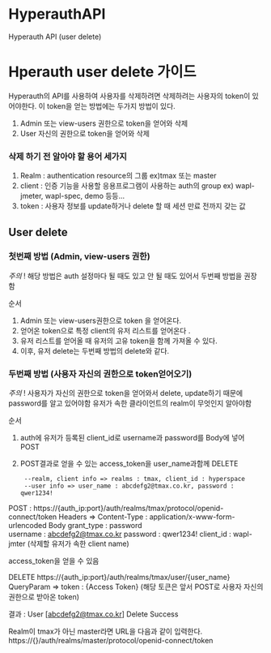 # HyperauthAPI
Hyperauth API (user delete)


# Hperauth user delete 가이드 

Hyperauth의 API를 사용하여 사용자를 삭제하려면 삭제하려는 사용자의 token이 있어야한다. 
이 token을 얻는 방법에는 두가지 방법이 있다. 
  1. Admin 또는 view-users 권한으로 token을 얻어와 삭제
  2. User 자신의 권한으로 token을 얻어와 삭제


### 삭제 하기 전 알아야 할 용어 세가지

1. Realm : authentication resource의 그룹
   ex)tmax 또는 master 
2. client : 인증 기능을 사용할 응용프로그램이 사용하는 auth의 group
   ex) wapl-jmeter, wapl-spec, demo 등등…
3. token : 사용자 정보를 update하거나 delete 할 때 세션 만료 전까지 갖는 값

## User delete

### 첫번째 방법 (Admin, view-users 권한)
  *주의* ! 
    해당 방법은 auth 설정마다 될 때도 있고 안 될 때도 있어서 두번째 방법을 권장함

순서 
1. Admin 또는 view-users권한으로 token 을 얻어온다.
2. 얻어온 token으로 특정 client의 유저 리스트를 얻어온다 .
3. 유저 리스트를 얻어올 때 유저의 고유 token을 함께 가져올 수 있다. 
4. 이후, 유저 delete는 두번째 방법의 delete와 같다.


### 두번째 방법 (사용자 자신의 권한으로 token얻어오기)
   *주의* ! 
    사용자가 자신의 권한으로 token을 얻어와서 delete, update하기 때문에 password를 알고 있어야함
    유저가 속한 클라이언트의 realm이 무엇인지 알아야함

순서 
1. auth에 유저가 등록된 client_id로 username과 password를 Body에 넣어 POST
2. POST결과로 얻을 수 있는 access_token을 user_name과함께 DELETE

        --realm, client info => realms : tmax, client_id : hyperspace
        --user info => user_name : abcdefg2@tmax.co.kr, password : qwer1234!


POST : https://{auth_ip:port}/auth/realms/tmax/protocol/openid-connect/token
      Headers => Content-Type : application/x-www-form-urlencoded
      Body 
      grant_type :  password	
      username : abcdefg2@tmax.co.kr
      password : qwer1234!
      client_id  : wapl-jmter (삭제할 유저가 속한 client name)
      
access_token을 얻을 수 있음

DELETE https://{auth_ip:port}/auth/realms/tmax/user/{user_name}
    QueryParam => token : {Access Token}  (해당 토큰은 앞서 POST로 사용자 자신의 권한으로 받아온 token)
    
    
결과 : User [abcdefg2@tmax.co.kr] Delete Success 


Realm이 tmax가 아닌 master라면 URL을 다음과 같이 입력한다.
https://{}/auth/realms/master/protocol/openid-connect/token
